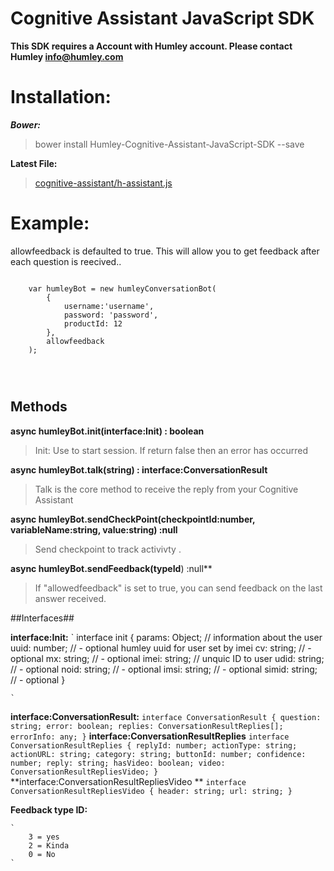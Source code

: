 # Cognitive Assistant JavaScript SDK #


**This SDK requires a Account with Humley account. Please contact Humley info@humley.com**



# Installation: #

***Bower:***
> bower install Humley-Cognitive-Assistant-JavaScript-SDK --save


**Latest File:**
> [cognitive-assistant/h-assistant.js](https://raw.githubusercontent.com/humley/Cognitive-Assistant-JavaScript-SDK/master/cognitive-assistant/h-assistant.js "Humley Assistant SDK")


# Example: #

allowfeedback is defaulted to true. This will allow you to get feedback after each question is reecived..

``` 

	var humleyBot = new humleyConversationBot(
		{
			username:'username',
			password: 'password',
			productId: 12
		},
		allowfeedback
	);




```


## Methods ##


**async humleyBot.init(interface:Init) : boolean**
> Init: Use to start session.  If return false then an error has occurred

**async humleyBot.talk(string) : interface:ConversationResult**
> Talk is the core method to receive the reply from your Cognitive Assistant
	
**async humleyBot.sendCheckPoint(checkpointId:number, variableName:string, value:string) :null**
> Send checkpoint to track activivty .

**async humleyBot.sendFeedback(typeId**) :null**
> If "allowedfeedback" is set to true, you can send feedback on the last answer received.



##Interfaces##

**interface:Init:** 
	`
	 interface init {
	 params: Object; // information about the user
     uuid: number; // - optional humley uuid for user set by imei 
     cv: string; // - optional
     mx: string; // - optional
     imei: string; // unquic ID to user
     udid: string; // - optional
     noid: string; // - optional
     imsi: string; // - optional
     simid: string; // - optional
	}

    `

**interface:ConversationResult:** 
	`
		interface ConversationResult {
		    question: string;
		    error: boolean;
		    replies: ConversationResultReplies[];
		    errorInfo: any;
		}
	`
	**interface:ConversationResultReplies**
		`
				interface ConversationResultReplies {
			    replyId: number;
			    actionType: string;
			    actionURL: string;
			    category: string;
			    buttonId: number;
			    confidence: number;
			    reply: string;
			    hasVideo: boolean;
			    video: ConversationResultRepliesVideo;
			}
		`
	**interface:ConversationResultRepliesVideo **
		`
			interface ConversationResultRepliesVideo {
			    header: string;
			    url: string;
			}
		`

**Feedback type ID:**
	
	`
		3 = yes
		2 = Kinda
		0 = No
	` 


